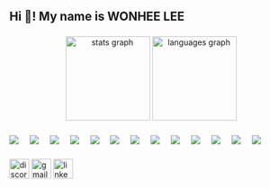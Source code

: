 <h2 align="left">Hi 👋! My name is WONHEE LEE</h2>

###

<div align="center">
  <img src="https://github-readme-stats.vercel.app/api?username=eejoy1212&hide_title=false&hide_rank=false&show_icons=true&include_all_commits=true&count_private=true&disable_animations=false&theme=dracula&locale=en&hide_border=false" height="150" alt="stats graph"  />
  <img src="https://github-readme-stats.vercel.app/api/top-langs?username=eejoy1212&locale=en&hide_title=false&layout=compact&card_width=320&langs_count=5&theme=dracula&hide_border=false" height="150" alt="languages graph"  />
</div>

###


<div align="left">
  <img src="https://img.shields.io/badge/bootstrap-7952B3?style=for-the-badge&logo=bootstrap&logoColor=white">
  <img width="12" />
  <img src="https://img.shields.io/badge/radixui-161618?style=for-the-badge&logo=radixui&logoColor=white">
  <img width="12" />
  <img src="https://img.shields.io/badge/mui-007FFF?style=for-the-badge&logo=mui&logoColor=white">
  <img width="12" />
  <img src="https://img.shields.io/badge/styledcomponents-DB7093?style=for-the-badge&logo=styledcomponents&logoColor=white">
  <img width="12" />
  <img src="https://img.shields.io/badge/typescript-3178C6?style=for-the-badge&logo=typescript&logoColor=white">
  <img width="12" />
  <img src="https://img.shields.io/badge/react-61DAFB?style=for-the-badge&logo=react&logoColor=white">
  <img width="12" />
  <img src="https://img.shields.io/badge/javascript-F7DF1E?style=for-the-badge&logo=javascript&logoColor=white">
  <img width="12" />
  <img src="https://img.shields.io/badge/nodedotjs-5FA04E?style=for-the-badge&logo=nodedotjs&logoColor=white">
  <img width="12" />
  <img src="https://img.shields.io/badge/prisma-2D3748?style=for-the-badge&logo=prisma&logoColor=white">
  <img width="12" />
  <img src="https://img.shields.io/badge/mysql-4479A1?style=for-the-badge&logo=mysql&logoColor=white">
  <img width="12" />
  <img src="https://img.shields.io/badge/sqlite-003B57?style=for-the-badge&logo=sqlite&logoColor=white">
  <img width="12" />
  <img src="https://img.shields.io/badge/firebase-DD2C00?style=for-the-badge&logo=firebase&logoColor=white">
  <img width="12" />
  <img src="https://img.shields.io/badge/flutter-02569B?style=for-the-badge&logo=flutter&logoColor=white">
  <img width="12" />
</div>


###

<div align="left">
  <img src="https://img.shields.io/static/v1?message=Discord&logo=discord&label=&color=7289DA&logoColor=white&labelColor=&style=for-the-badge" height="35" alt="discord logo"  />
  <img src="https://img.shields.io/static/v1?message=Gmail&logo=gmail&label=&color=D14836&logoColor=white&labelColor=&style=for-the-badge" height="35" alt="gmail logo"  />
  <img src="https://img.shields.io/static/v1?message=LinkedIn&logo=linkedin&label=&color=0077B5&logoColor=white&labelColor=&style=for-the-badge" height="35" alt="linkedin logo"  />
</div>

###


